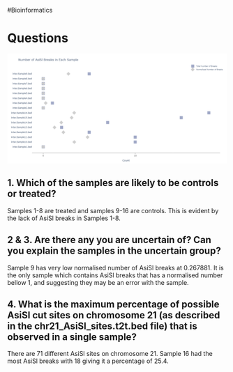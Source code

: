 #Bioinformatics 

# Questions

![Number of AsiSl Breaks Plot.png](https://github.com/ShilohAlleyne/BrokenStringTest/blob/master/Number%20of%20AsiSl%20Breaks%20Plot.png)

## 1. Which of the samples are likely to be controls or treated?

Samples 1-8 are treated and samples 9-16 are controls. This is evident by the lack of AsiSl breaks in Samples 1-8.

## 2 & 3. Are there any you are uncertain of? Can you explain the samples in the uncertain group?

Sample 9 has very low normalised number of AsiSl breaks at 0.267881. It is the only sample which contains AsiSl breaks that has a normalised number bellow 1, and suggesting they may be an error with the sample. 

## 4. What is the maximum percentage of possible AsiSI cut sites on chromosome 21 (as described in the chr21_AsiSI_sites.t2t.bed file) that is observed in a single sample?

There are 71 different AsiSl sites on chromosome 21. Sample 16 had the most AsiSl breaks with 18 giving it a percentage of 25.4. 

